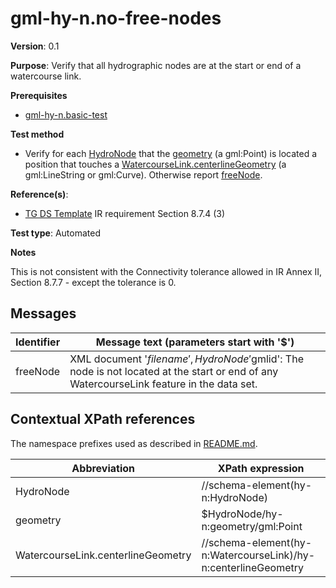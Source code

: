 # gml-hy-n.no-free-nodes

**Version**: 0.1

**Purpose**: Verify that all hydrographic nodes are at the start or end of a watercourse link.

**Prerequisites**

* [gml-hy-n.basic-test](gml-hy-n.basic-test.md)

**Test method**

* Verify for each [HydroNode](#HydroNode) that the [geometry](#geometry) (a gml:Point) is located a position that touches a [WatercourseLink.centerlineGeometry](#centerlineGeometry) (a gml:LineString or gml:Curve). Otherwise report [freeNode](#freeNode).

**Reference(s)**: 

* [TG DS Template](README.md#ref_TG_DS_tmpl) IR requirement Section 8.7.4 (3)

**Test type**: Automated

**Notes**

This is not consistent with the Connectivity tolerance allowed in IR Annex II, Section 8.7.7 - except the tolerance is 0.

## Messages

Identifier  |  Message text (parameters start with '$')
---------------------------------------------------------- | -------------------------------------------------------------------------
freeNode <a name="freeNode"/>  |  XML document '$filename', HydroNode '$gmlid': The node is not located at the start or end of any WatercourseLink feature in the data set.

## Contextual XPath references

The namespace prefixes used as described in [README.md](README.md#namespaces).

Abbreviation                                               |  XPath expression
---------------------------------------------------------- | -------------------------------------------------------------------------
HydroNode <a name="HydroNode"></a>   | //schema-element(hy-n:HydroNode)
geometry <a name="geometry"></a>   | $HydroNode/hy-n:geometry/gml:Point
WatercourseLink.centerlineGeometry <a name="centerlineGeometry"></a>   | //schema-element(hy-n:WatercourseLink)/hy-n:centerlineGeometry